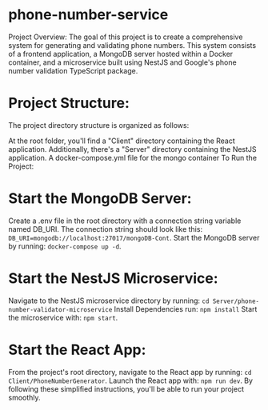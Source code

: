 # phone-number-service

Project Overview:
The goal of this project is to create a comprehensive system for generating and validating phone numbers. This system consists of a frontend application, a MongoDB server hosted within a Docker container, and a microservice built using NestJS and Google's phone number validation TypeScript package.

# Project Structure:
The project directory structure is organized as follows:

At the root folder, you'll find a "Client" directory containing the React application.
Additionally, there's a "Server" directory containing the NestJS application.
A docker-compose.yml file for the mongo container 
To Run the Project:

# Start the MongoDB Server:

Create a .env file in the root directory with a connection string variable named DB_URI.
The connection string should look like this: ```DB_URI=mongodb://localhost:27017/mongoDB-Cont```.
Start the MongoDB server by running: ```docker-compose up -d```.

# Start the NestJS Microservice:

Navigate to the NestJS microservice directory by running: ```cd Server/phone-number-validator-microservice```
Install Dependencies run: ```npm install```
Start the microservice with: ```npm start```.

# Start the React App:

From the project's root directory, navigate to the React app by running: ```cd Client/PhoneNumberGenerator```.
Launch the React app with: ```npm run dev```.
By following these simplified instructions, you'll be able to run your project smoothly.
